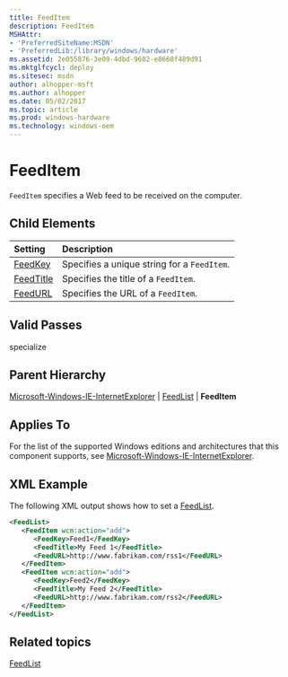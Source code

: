 ```yaml
---
title: FeedItem
description: FeedItem
MSHAttr:
- 'PreferredSiteName:MSDN'
- 'PreferredLib:/library/windows/hardware'
ms.assetid: 2e055876-3e09-4dbd-9682-e8660f489d91
ms.mktglfcycl: deploy
ms.sitesec: msdn
author: alhopper-msft
ms.author: alhopper
ms.date: 05/02/2017
ms.topic: article
ms.prod: windows-hardware
ms.technology: windows-oem
---
```

# FeedItem

`FeedItem` specifies a Web feed to be received on the computer.

## Child Elements

| Setting                 | Description                                                                           |
|:------------------------|:--------------------------------------------------------------------------------------|
| [FeedKey](microsoft-windows-ie-internetexplorer-feedlist-feeditem-feedkey.md) | Specifies a unique string for a <code>FeedItem</code>. |
| [FeedTitle](microsoft-windows-ie-internetexplorer-feedlist-feeditem-feedtitle.md) | Specifies the title of a <code>FeedItem</code>. |
| [FeedURL](microsoft-windows-ie-internetexplorer-feedlist-feeditem-feedurl.md) | Specifies the URL of a <code>FeedItem</code>. |

## Valid Passes

specialize

## Parent Hierarchy

[Microsoft-Windows-IE-InternetExplorer](microsoft-windows-ie-internetexplorer.md) | [FeedList](microsoft-windows-ie-internetexplorer-feedlist.md) | **FeedItem**

## Applies To

For the list of the supported Windows editions and architectures that this component supports, see [Microsoft-Windows-IE-InternetExplorer](microsoft-windows-ie-internetexplorer.md).

## XML Example

The following XML output shows how to set a [FeedList](microsoft-windows-ie-internetexplorer-feedlist.md).

```XML
<FeedList>
   <FeedItem wcm:action="add">
      <FeedKey>Feed1</FeedKey>
      <FeedTitle>My Feed 1</FeedTitle>
      <FeedURL>http://www.fabrikam.com/rss1</FeedURL>
   </FeedItem>
   <FeedItem wcm:action="add">
      <FeedKey>Feed2</FeedKey>
      <FeedTitle>My Feed 2</FeedTitle>
      <FeedURL>http://www.fabrikam.com/rss2</FeedURL>
   </FeedItem>
</FeedList>
```

## Related topics

[FeedList](microsoft-windows-ie-internetexplorer-feedlist.md)
